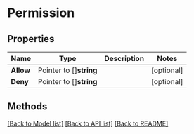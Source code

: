 # Permission

## Properties

Name | Type | Description | Notes
------------ | ------------- | ------------- | -------------
**Allow** | Pointer to []**string** |  | [optional] 
**Deny** | Pointer to []**string** |  | [optional] 

## Methods


[[Back to Model list]](../README.md#documentation-for-models) [[Back to API list]](../README.md#documentation-for-api-endpoints) [[Back to README]](../README.md)


